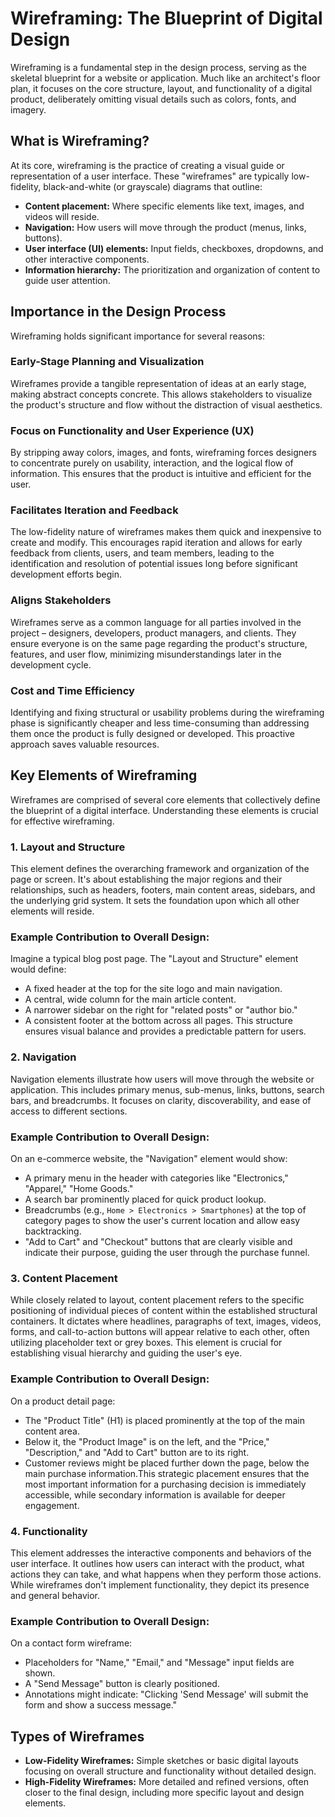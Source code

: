 # Wireframing: The Blueprint of Digital Design
Wireframing is a fundamental step in the design process, serving as the skeletal blueprint for a website or application. Much like an architect's floor plan, it focuses on the core structure, layout, and functionality of a digital product, deliberately omitting visual details such as colors, fonts, and imagery.

## What is Wireframing?
At its core, wireframing is the practice of creating a visual guide or representation of a user interface. These "wireframes" are typically low-fidelity, black-and-white (or grayscale) diagrams that outline:

* **Content placement:** Where specific elements like text, images, and videos will reside.
* **Navigation:** How users will move through the product (menus, links, buttons).
* **User interface (UI) elements:** Input fields, checkboxes, dropdowns, and other interactive components.
* **Information hierarchy:** The prioritization and organization of content to guide user attention.

## Importance in the Design Process
Wireframing holds significant importance for several reasons:

### Early-Stage Planning and Visualization
Wireframes provide a tangible representation of ideas at an early stage, making abstract concepts concrete. This allows stakeholders to visualize the product's structure and flow without the distraction of visual aesthetics.

### Focus on Functionality and User Experience (UX)
By stripping away colors, images, and fonts, wireframing forces designers to concentrate purely on usability, interaction, and the logical flow of information. This ensures that the product is intuitive and efficient for the user.

### Facilitates Iteration and Feedback
The low-fidelity nature of wireframes makes them quick and inexpensive to create and modify. This encourages rapid iteration and allows for early feedback from clients, users, and team members, leading to the identification and resolution of potential issues long before significant development efforts begin.

### Aligns Stakeholders
Wireframes serve as a common language for all parties involved in the project – designers, developers, product managers, and clients. They ensure everyone is on the same page regarding the product's structure, features, and user flow, minimizing misunderstandings later in the development cycle.

### Cost and Time Efficiency
Identifying and fixing structural or usability problems during the wireframing phase is significantly cheaper and less time-consuming than addressing them once the product is fully designed or developed. This proactive approach saves valuable resources.

## Key Elements of Wireframing
Wireframes are comprised of several core elements that collectively define the blueprint of a digital interface. Understanding these elements is crucial for effective wireframing.

### 1. Layout and Structure
This element defines the overarching framework and organization of the page or screen. It's about establishing the major regions and their relationships, such as headers, footers, main content areas, sidebars, and the underlying grid system. It sets the foundation upon which all other elements will reside.

### Example Contribution to Overall Design:
Imagine a typical blog post page. The "Layout and Structure" element would define:
* A fixed header at the top for the site logo and main navigation.
* A central, wide column for the main article content.
* A narrower sidebar on the right for "related posts" or "author bio."
* A consistent footer at the bottom across all pages.
This structure ensures visual balance and provides a predictable pattern for users.

### 2. Navigation
Navigation elements illustrate how users will move through the website or application. This includes primary menus, sub-menus, links, buttons, search bars, and breadcrumbs. It focuses on clarity, discoverability, and ease of access to different sections.

### Example Contribution to Overall Design:
On an e-commerce website, the "Navigation" element would show:
* A primary menu in the header with categories like "Electronics," "Apparel," "Home Goods."
* A search bar prominently placed for quick product lookup.
* Breadcrumbs (e.g., `Home > Electronics > Smartphones`) at the top of category pages to show the user's current location and allow easy backtracking.
* "Add to Cart" and "Checkout" buttons that are clearly visible and indicate their purpose, guiding the user through the purchase funnel.

### 3. Content Placement
While closely related to layout, content placement refers to the specific positioning of individual pieces of content within the established structural containers. It dictates where headlines, paragraphs of text, images, videos, forms, and call-to-action buttons will appear relative to each other, often utilizing placeholder text or grey boxes. This element is crucial for establishing visual hierarchy and guiding the user's eye.

### Example Contribution to Overall Design:
On a product detail page:
* The "Product Title" (H1) is placed prominently at the top of the main content area.
* Below it, the "Product Image" is on the left, and the "Price," "Description," and "Add to Cart" button are to its right.
* Customer reviews might be placed further down the page, below the main purchase information.This strategic placement ensures that the most important information for a purchasing decision is immediately accessible, while secondary information is available for deeper engagement.

### 4. Functionality
This element addresses the interactive components and behaviors of the user interface. It outlines how users can interact with the product, what actions they can take, and what happens when they perform those actions. While wireframes don't implement functionality, they depict its presence and general behavior.

### Example Contribution to Overall Design:
On a contact form wireframe:
* Placeholders for "Name," "Email," and "Message" input fields are shown.
* A "Send Message" button is clearly positioned.
* Annotations might indicate: "Clicking 'Send Message' will submit the form and show a success message."

## Types of Wireframes
* **Low-Fidelity Wireframes:** Simple sketches or basic digital layouts focusing on overall structure and functionality without detailed design.
* **High-Fidelity Wireframes:** More detailed and refined versions, often closer to the final design, including more specific layout and design elements.

